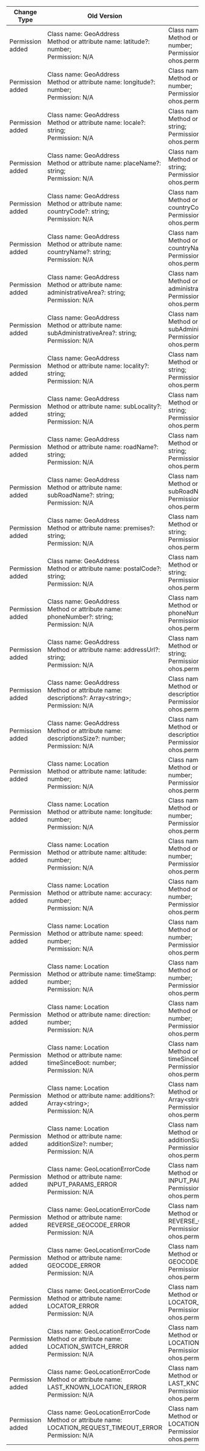 | Change Type | Old Version | New Version | d.ts File |
| ---- | ------ | ------ | -------- |
|Permission added|Class name: GeoAddress<br>Method or attribute name: latitude?: number;<br>Permission: N/A|Class name: GeoAddress<br>Method or attribute name: latitude?: number;<br>Permission: ohos.permission.LOCATION|@ohos.geolocation.d.ts|
|Permission added|Class name: GeoAddress<br>Method or attribute name: longitude?: number;<br>Permission: N/A|Class name: GeoAddress<br>Method or attribute name: longitude?: number;<br>Permission: ohos.permission.LOCATION|@ohos.geolocation.d.ts|
|Permission added|Class name: GeoAddress<br>Method or attribute name: locale?: string;<br>Permission: N/A|Class name: GeoAddress<br>Method or attribute name: locale?: string;<br>Permission: ohos.permission.LOCATION|@ohos.geolocation.d.ts|
|Permission added|Class name: GeoAddress<br>Method or attribute name: placeName?: string;<br>Permission: N/A|Class name: GeoAddress<br>Method or attribute name: placeName?: string;<br>Permission: ohos.permission.LOCATION|@ohos.geolocation.d.ts|
|Permission added|Class name: GeoAddress<br>Method or attribute name: countryCode?: string;<br>Permission: N/A|Class name: GeoAddress<br>Method or attribute name: countryCode?: string;<br>Permission: ohos.permission.LOCATION|@ohos.geolocation.d.ts|
|Permission added|Class name: GeoAddress<br>Method or attribute name: countryName?: string;<br>Permission: N/A|Class name: GeoAddress<br>Method or attribute name: countryName?: string;<br>Permission: ohos.permission.LOCATION|@ohos.geolocation.d.ts|
|Permission added|Class name: GeoAddress<br>Method or attribute name: administrativeArea?: string;<br>Permission: N/A|Class name: GeoAddress<br>Method or attribute name: administrativeArea?: string;<br>Permission: ohos.permission.LOCATION|@ohos.geolocation.d.ts|
|Permission added|Class name: GeoAddress<br>Method or attribute name: subAdministrativeArea?: string;<br>Permission: N/A|Class name: GeoAddress<br>Method or attribute name: subAdministrativeArea?: string;<br>Permission: ohos.permission.LOCATION|@ohos.geolocation.d.ts|
|Permission added|Class name: GeoAddress<br>Method or attribute name: locality?: string;<br>Permission: N/A|Class name: GeoAddress<br>Method or attribute name: locality?: string;<br>Permission: ohos.permission.LOCATION|@ohos.geolocation.d.ts|
|Permission added|Class name: GeoAddress<br>Method or attribute name: subLocality?: string;<br>Permission: N/A|Class name: GeoAddress<br>Method or attribute name: subLocality?: string;<br>Permission: ohos.permission.LOCATION|@ohos.geolocation.d.ts|
|Permission added|Class name: GeoAddress<br>Method or attribute name: roadName?: string;<br>Permission: N/A|Class name: GeoAddress<br>Method or attribute name: roadName?: string;<br>Permission: ohos.permission.LOCATION|@ohos.geolocation.d.ts|
|Permission added|Class name: GeoAddress<br>Method or attribute name: subRoadName?: string;<br>Permission: N/A|Class name: GeoAddress<br>Method or attribute name: subRoadName?: string;<br>Permission: ohos.permission.LOCATION|@ohos.geolocation.d.ts|
|Permission added|Class name: GeoAddress<br>Method or attribute name: premises?: string;<br>Permission: N/A|Class name: GeoAddress<br>Method or attribute name: premises?: string;<br>Permission: ohos.permission.LOCATION|@ohos.geolocation.d.ts|
|Permission added|Class name: GeoAddress<br>Method or attribute name: postalCode?: string;<br>Permission: N/A|Class name: GeoAddress<br>Method or attribute name: postalCode?: string;<br>Permission: ohos.permission.LOCATION|@ohos.geolocation.d.ts|
|Permission added|Class name: GeoAddress<br>Method or attribute name: phoneNumber?: string;<br>Permission: N/A|Class name: GeoAddress<br>Method or attribute name: phoneNumber?: string;<br>Permission: ohos.permission.LOCATION|@ohos.geolocation.d.ts|
|Permission added|Class name: GeoAddress<br>Method or attribute name: addressUrl?: string;<br>Permission: N/A|Class name: GeoAddress<br>Method or attribute name: addressUrl?: string;<br>Permission: ohos.permission.LOCATION|@ohos.geolocation.d.ts|
|Permission added|Class name: GeoAddress<br>Method or attribute name: descriptions?: Array\<string>;<br>Permission: N/A|Class name: GeoAddress<br>Method or attribute name: descriptions?: Array\<string>;<br>Permission: ohos.permission.LOCATION|@ohos.geolocation.d.ts|
|Permission added|Class name: GeoAddress<br>Method or attribute name: descriptionsSize?: number;<br>Permission: N/A|Class name: GeoAddress<br>Method or attribute name: descriptionsSize?: number;<br>Permission: ohos.permission.LOCATION|@ohos.geolocation.d.ts|
|Permission added|Class name: Location<br>Method or attribute name: latitude: number;<br>Permission: N/A|Class name: Location<br>Method or attribute name: latitude: number;<br>Permission: ohos.permission.LOCATION|@ohos.geolocation.d.ts|
|Permission added|Class name: Location<br>Method or attribute name: longitude: number;<br>Permission: N/A|Class name: Location<br>Method or attribute name: longitude: number;<br>Permission: ohos.permission.LOCATION|@ohos.geolocation.d.ts|
|Permission added|Class name: Location<br>Method or attribute name: altitude: number;<br>Permission: N/A|Class name: Location<br>Method or attribute name: altitude: number;<br>Permission: ohos.permission.LOCATION|@ohos.geolocation.d.ts|
|Permission added|Class name: Location<br>Method or attribute name: accuracy: number;<br>Permission: N/A|Class name: Location<br>Method or attribute name: accuracy: number;<br>Permission: ohos.permission.LOCATION|@ohos.geolocation.d.ts|
|Permission added|Class name: Location<br>Method or attribute name: speed: number;<br>Permission: N/A|Class name: Location<br>Method or attribute name: speed: number;<br>Permission: ohos.permission.LOCATION|@ohos.geolocation.d.ts|
|Permission added|Class name: Location<br>Method or attribute name: timeStamp: number;<br>Permission: N/A|Class name: Location<br>Method or attribute name: timeStamp: number;<br>Permission: ohos.permission.LOCATION|@ohos.geolocation.d.ts|
|Permission added|Class name: Location<br>Method or attribute name: direction: number;<br>Permission: N/A|Class name: Location<br>Method or attribute name: direction: number;<br>Permission: ohos.permission.LOCATION|@ohos.geolocation.d.ts|
|Permission added|Class name: Location<br>Method or attribute name: timeSinceBoot: number;<br>Permission: N/A|Class name: Location<br>Method or attribute name: timeSinceBoot: number;<br>Permission: ohos.permission.LOCATION|@ohos.geolocation.d.ts|
|Permission added|Class name: Location<br>Method or attribute name: additions?: Array\<string>;<br>Permission: N/A|Class name: Location<br>Method or attribute name: additions?: Array\<string>;<br>Permission: ohos.permission.LOCATION|@ohos.geolocation.d.ts|
|Permission added|Class name: Location<br>Method or attribute name: additionSize?: number;<br>Permission: N/A|Class name: Location<br>Method or attribute name: additionSize?: number;<br>Permission: ohos.permission.LOCATION|@ohos.geolocation.d.ts|
|Permission added|Class name: GeoLocationErrorCode<br>Method or attribute name: INPUT_PARAMS_ERROR<br>Permission: N/A|Class name: GeoLocationErrorCode<br>Method or attribute name: INPUT_PARAMS_ERROR<br>Permission: ohos.permission.LOCATION|@ohos.geolocation.d.ts|
|Permission added|Class name: GeoLocationErrorCode<br>Method or attribute name: REVERSE_GEOCODE_ERROR<br>Permission: N/A|Class name: GeoLocationErrorCode<br>Method or attribute name: REVERSE_GEOCODE_ERROR<br>Permission: ohos.permission.LOCATION|@ohos.geolocation.d.ts|
|Permission added|Class name: GeoLocationErrorCode<br>Method or attribute name: GEOCODE_ERROR<br>Permission: N/A|Class name: GeoLocationErrorCode<br>Method or attribute name: GEOCODE_ERROR<br>Permission: ohos.permission.LOCATION|@ohos.geolocation.d.ts|
|Permission added|Class name: GeoLocationErrorCode<br>Method or attribute name: LOCATOR_ERROR<br>Permission: N/A|Class name: GeoLocationErrorCode<br>Method or attribute name: LOCATOR_ERROR<br>Permission: ohos.permission.LOCATION|@ohos.geolocation.d.ts|
|Permission added|Class name: GeoLocationErrorCode<br>Method or attribute name: LOCATION_SWITCH_ERROR<br>Permission: N/A|Class name: GeoLocationErrorCode<br>Method or attribute name: LOCATION_SWITCH_ERROR<br>Permission: ohos.permission.LOCATION|@ohos.geolocation.d.ts|
|Permission added|Class name: GeoLocationErrorCode<br>Method or attribute name: LAST_KNOWN_LOCATION_ERROR<br>Permission: N/A|Class name: GeoLocationErrorCode<br>Method or attribute name: LAST_KNOWN_LOCATION_ERROR<br>Permission: ohos.permission.LOCATION|@ohos.geolocation.d.ts|
|Permission added|Class name: GeoLocationErrorCode<br>Method or attribute name: LOCATION_REQUEST_TIMEOUT_ERROR<br>Permission: N/A|Class name: GeoLocationErrorCode<br>Method or attribute name: LOCATION_REQUEST_TIMEOUT_ERROR<br>Permission: ohos.permission.LOCATION|@ohos.geolocation.d.ts|
